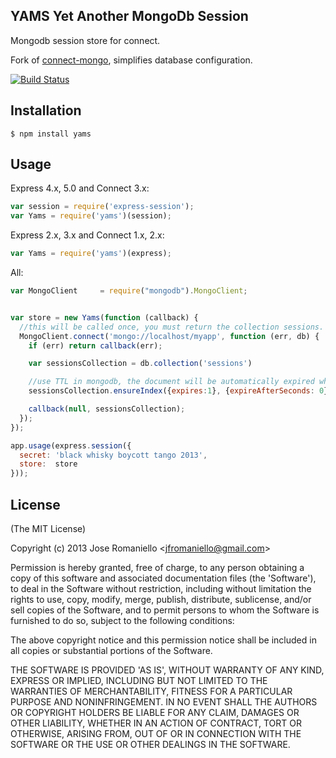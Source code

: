## YAMS Yet Another MongoDb Session

Mongodb session store for connect.

Fork of [connect-mongo](https://github.com/kcbanner/connect-mongo), simplifies database configuration.

  [![Build Status](https://secure.travis-ci.org/jfromaniello/yams.png?branch=master)](http://travis-ci.org/jfromaniello/yams)

## Installation

    $ npm install yams

## Usage

Express 4.x, 5.0 and Connect 3.x:
~~~javascript
var session = require('express-session');
var Yams = require('yams')(session);
~~~

Express 2.x, 3.x and Connect 1.x, 2.x:
~~~javascript
var Yams = require('yams')(express);
~~~

All:
~~~javascript
var MongoClient     = require("mongodb").MongoClient;


var store = new Yams(function (callback) {
  //this will be called once, you must return the collection sessions.
  MongoClient.connect('mongo://localhost/myapp', function (err, db) {
    if (err) return callback(err);

    var sessionsCollection = db.collection('sessions')

    //use TTL in mongodb, the document will be automatically expired when the session ends.
    sessionsCollection.ensureIndex({expires:1}, {expireAfterSeconds: 0}, function(){});

    callback(null, sessionsCollection);
  });  
});

app.usage(express.session({
  secret: 'black whisky boycott tango 2013',
  store:  store
}));

~~~

## License

(The MIT License)

Copyright (c) 2013 Jose Romaniello &lt;jfromaniello@gmail.com&gt;

Permission is hereby granted, free of charge, to any person obtaining
a copy of this software and associated documentation files (the
'Software'), to deal in the Software without restriction, including
without limitation the rights to use, copy, modify, merge, publish,
distribute, sublicense, and/or sell copies of the Software, and to
permit persons to whom the Software is furnished to do so, subject to
the following conditions:

The above copyright notice and this permission notice shall be
included in all copies or substantial portions of the Software.

THE SOFTWARE IS PROVIDED 'AS IS', WITHOUT WARRANTY OF ANY KIND,
EXPRESS OR IMPLIED, INCLUDING BUT NOT LIMITED TO THE WARRANTIES OF
MERCHANTABILITY, FITNESS FOR A PARTICULAR PURPOSE AND NONINFRINGEMENT.
IN NO EVENT SHALL THE AUTHORS OR COPYRIGHT HOLDERS BE LIABLE FOR ANY
CLAIM, DAMAGES OR OTHER LIABILITY, WHETHER IN AN ACTION OF CONTRACT,
TORT OR OTHERWISE, ARISING FROM, OUT OF OR IN CONNECTION WITH THE
SOFTWARE OR THE USE OR OTHER DEALINGS IN THE SOFTWARE.
